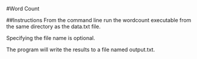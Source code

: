 #Word Count

##Instructions
From the command line run the wordcount executable from the same directory as the data.txt file.

Specifying the file name is optional.

The program will write the results to a file named output.txt.
